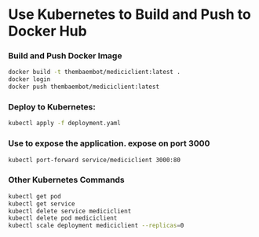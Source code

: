 # Use Kubernetes to Build and Push to Docker Hub

### Build and Push Docker Image

```bash
docker build -t thembaembot/mediciclient:latest .
docker login
docker push thembaembot/mediciclient:latest
```

### Deploy to Kubernetes:

```bash
kubectl apply -f deployment.yaml
```

### Use to expose the application. expose on port 3000

```bash
kubectl port-forward service/mediciclient 3000:80
```

###  Other Kubernetes Commands

```bash
kubectl get pod
kubectl get service
kubectl delete service mediciclient
kubectl delete pod mediciclient
kubectl scale deployment mediciclient --replicas=0
```
